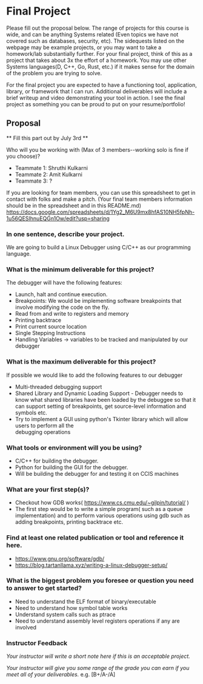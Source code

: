# Final Project

Please fill out the proposal below. The range of projects for this course is wide, and can be anything Systems related (Even topics we have not covered such as databases, security, etc). The sidequests listed on the webpage may be example projects, or you may want to take a homework/lab substantially further. For your final project, think of this as a project that takes about 3x the effort of a homework. You may use other Systems languages(D, C++, Go, Rust, etc.) if it makes sense for the domain of the problem you are trying to solve.

For the final project you are expected to have a functioning tool, application, library, or framework that I can run. Additional deliverables will include a brief writeup and video demonstrating your tool in action. I see the final project as something you can be proud to put on your resume/portfolio!

## Proposal

** Fill this part out by July 3rd **

Who will you be working with (Max of 3 members--working solo is fine if you choose)?
  * Teammate 1: Shruthi Kulkarni 
  * Teammate 2: Amit Kulkarni
  * Teammate 3: ?

If you are looking for team members, you can use this spreadsheet to get in contact with folks and make a pitch.
(Your final team members information should be in the spreadsheet and in this README.md)
https://docs.google.com/spreadsheets/d/1Yg2_M6U9mx8hfAS10NH5fpNh-1u56QESIhnuEQGn1Ow/edit?usp=sharing

### In one sentence, describe your project.

We are going to build a Linux Debugger using C/C++ as our programming language.


### What is the minimum deliverable for this project?

The debugger will have the following features:
- Launch, halt and continue execution.
- Breakpoints: We would be implementing software breakpoints that involve modifying the code on the fly.
- Read from and write to registers and memory
- Printing backtrace
- Print current source location
- Single Stepping Instructions
- Handling Variables -> variables to be tracked and manipulated by our debugger

### What is the maximum deliverable for this project?

If possible we would like to add the following features to our debugger
- Multi-threaded debugging support
- Shared Library and Dynamic Loading Support - Debugger needs to know what shared libraries
  have been loaded by the debuggee so that it can support setting of breakpoints, get source-level information
  and symbols etc.
- Try to implement a GUI using python's Tkinter library which will allow users to perform all the\
  debugging operations


### What tools or environment will you be using?
- C/C++ for building the debugger.
- Python for building the GUI for the debugger.
- Will be building the debugger for and testing it on CCIS machines


### What are your first step(s)?

- Checkout how GDB works( https://www.cs.cmu.edu/~gilpin/tutorial/ )
- The first step would be to write a simple program( such as a queue implementation)
  and to perform various operations using gdb such as adding breakpoints, printing backtrace etc.


### Find at least one related publication or tool and reference it here.
- https://www.gnu.org/software/gdb/
- https://blog.tartanllama.xyz/writing-a-linux-debugger-setup/



### What is the biggest problem you foresee or question you need to answer to get started?

- Need to understand the ELF format of binary/executable
- Need to understand how symbol table works
- Understand system calls such as ptrace
- Need to understand assembly level registers operations if any are involved

### Instructor Feedback

*Your instructor will write a short note here if this is an acceptable project.*

*Your instructor will give you some range of the grade you can earn if you meet all of your deliverables.* e.g. [B+/A-/A]
